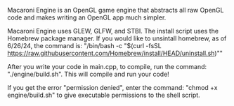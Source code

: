 Macaroni Engine is an OpenGL game engine that abstracts all raw OpenGL code and makes writing an OpenGL app much simpler.

Macaroni Engine uses GLEW, GLFW, and STBI.
The install script uses the Homebrew package manager. If you would like to unsintall homebrew, as of 6/26/24, the command is:
"/bin/bash -c "$(curl -fsSL https://raw.githubusercontent.com/Homebrew/install/HEAD/uninstall.sh)""

After you write your code in main.cpp, to compile, run the command: "./engine/build.sh". This will compile and run your code!

If you get the error "permission denied", enter the command: "chmod +x engine/build.sh" to give executable permissions to the shell script.
